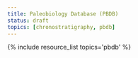 ```yaml
---
title: Paleobiology Database (PBDB)
status: draft
topics: [chronostratigraphy, pbdb]
---
```


{% include resource_list topics='pbdb' %}
